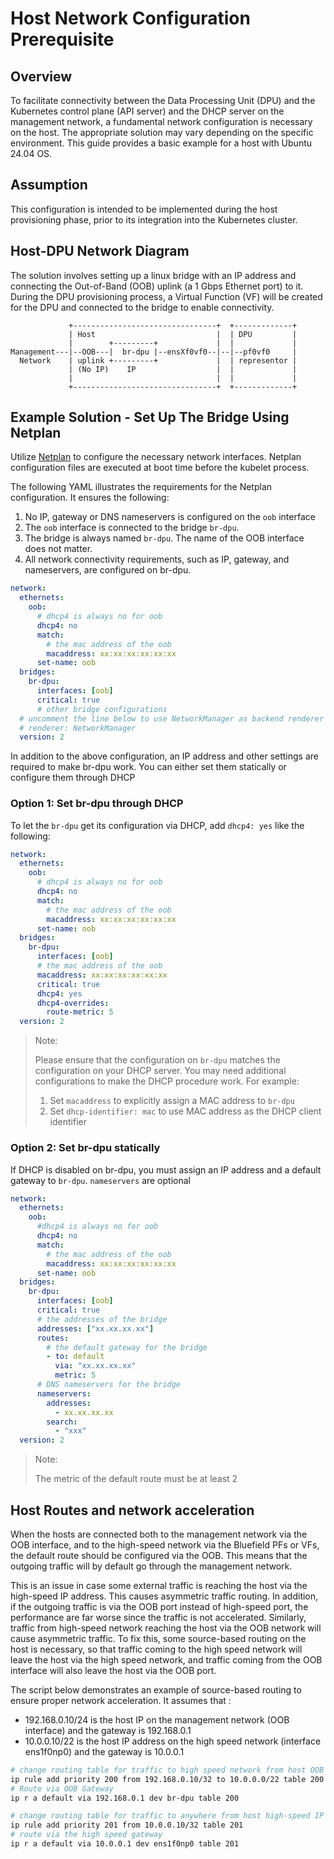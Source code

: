# Host Network Configuration Prerequisite

## Overview
To facilitate connectivity between the Data Processing Unit (DPU) and the Kubernetes control plane (API server) and the DHCP server on the management network, a fundamental network configuration is necessary on the host. The appropriate solution may vary depending on the specific environment. This guide provides a basic example for a host with Ubuntu 24.04 OS.

## Assumption
This configuration is intended to be implemented during the host provisioning phase, prior to its integration into the Kubernetes cluster.

## Host-DPU Network Diagram
The solution involves setting up a linux bridge with an IP address and connecting the Out-of-Band (OOB) uplink (a 1 Gbps Ethernet port) to it. During the DPU provisioning process, a Virtual Function (VF) will be created for the DPU and connected to the bridge to enable connectivity.
```
             +--------------------------------+  +-------------+
             | Host                           |  | DPU         |
             |        +---------+             |  |             |
Management---|--OOB---|  br-dpu |--ensXf0vf0--|--|--pf0vf0     |
  Network    | uplink +---------+             |  | representor |
             | (No IP)    IP                  |  |             |
             |                                |  |             |
             +--------------------------------+  +-------------+
```

## Example Solution - Set Up The Bridge Using Netplan 
Utilize  [Netplan](https://netplan.readthedocs.io/en/stable/) to configure the necessary network interfaces. Netplan configuration files are executed at boot time before the kubelet process.

The following YAML illustrates the requirements for the Netplan configuration. It ensures the following:
1. No IP, gateway or DNS nameservers is configured on the `oob` interface
2. The `oob` interface is connected to the bridge `br-dpu`.
3. The bridge is always named `br-dpu`. The name of the OOB interface does not matter.
4. All network connectivity requirements, such as IP, gateway, and nameservers, are configured on br-dpu.
```yaml
network:
  ethernets:
    oob:
      # dhcp4 is always no for oob
      dhcp4: no
      match:
        # the mac address of the oob
        macaddress: xx:xx:xx:xx:xx:xx
      set-name: oob
  bridges:
    br-dpu:
      interfaces: [oob]
      critical: true
      # other bridge configurations
  # uncomment the line below to use NetworkManager as backend renderer 
  # renderer: NetworkManager
  version: 2
```

In addition to the above configuration, an IP address and other settings are required to make br-dpu work. You can either set them statically or configure them through DHCP
### Option 1: Set br-dpu through DHCP
To let the `br-dpu` get its configuration via DHCP, add `dhcp4: yes` like the following:
```yaml
network:
  ethernets:
    oob:
      # dhcp4 is always no for oob
      dhcp4: no
      match:
        # the mac address of the oob
        macaddress: xx:xx:xx:xx:xx:xx
      set-name: oob
  bridges:
    br-dpu:
      interfaces: [oob]
      # the mac address of the oob
      macaddress: xx:xx:xx:xx:xx:xx
      critical: true
      dhcp4: yes
      dhcp4-overrides:
        route-metric: 5
  version: 2
```
> Note:
> 
> Please ensure that the configuration on `br-dpu` matches the configuration on your DHCP server. You may need additional configurations to make the DHCP procedure work. For example:
> 1. Set `macaddress` to explicitly assign a MAC address to `br-dpu`
> 2. Set `dhcp-identifier: mac` to use MAC address as the DHCP client identifier

### Option 2: Set br-dpu statically
If DHCP is disabled on br-dpu, you must assign an IP address and a default gateway to `br-dpu`. `nameservers` are optional
```yaml
network:
  ethernets:
    oob:
      #dhcp4 is always no for oob
      dhcp4: no
      match:
        # the mac address of the oob
        macaddress: xx:xx:xx:xx:xx:xx
      set-name: oob
  bridges:
    br-dpu:
      interfaces: [oob]
      critical: true
      # the addresses of the bridge
      addresses: ["xx.xx.xx.xx"]
      routes:
        # the default gateway for the bridge
        - to: default
          via: "xx.xx.xx.xx"
          metric: 5
      # DNS nameservers for the bridge
      nameservers:
        addresses:
          - xx.xx.xx.xx
        search:
          - "xxx"
  version: 2
```
> Note:
> 
> The metric of the default route must be at least 2


## Host Routes and network acceleration

When the hosts are connected both to the management network via the OOB interface, and to the high-speed network via the Bluefield PFs or VFs, the default route should be configured via the OOB. This means that the outgoing traffic will by default go through the management network.

This is an issue in case some external traffic is reaching the host via the high-speed IP address. This causes asymmetric traffic routing. In addition, if the outgoing traffic is via the OOB port instead of high-speed port, the performance are far worse since the traffic is not accelerated. Similarly, traffic from high-speed network reaching the host via the OOB network will cause asymmetric traffic.
To fix this, some source-based routing on the host is necessary, so that traffic coming to the high speed network will leave the host via the high speed network, and traffic coming from the OOB interface will also leave the host via the OOB port.

The script below demonstrates an example of source-based routing to ensure proper network acceleration. It assumes that :

* 192.168.0.10/24 is the host IP on the management network (OOB interface) and the gateway is 192.168.0.1
* 10.0.0.10/22 is the host IP address on the high speed network (interface ens1f0np0) and the gateway is 10.0.0.1

```sh
# change routing table for traffic to high speed network from host OOB to use OOB port
ip rule add priority 200 from 192.168.0.10/32 to 10.0.0.0/22 table 200
# Route via OOB Gateway
ip r a default via 192.168.0.1 dev br-dpu table 200

# change routing table for traffic to anywhere from host high-speed IP
ip rule add priority 201 from 10.0.0.10/32 table 201
# route via the high speed gateway
ip r a default via 10.0.0.1 dev ens1f0np0 table 201
```

